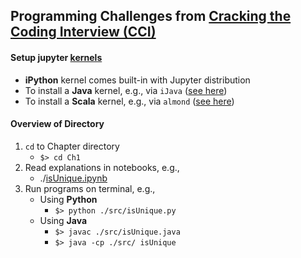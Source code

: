 ## Programming Challenges from [Cracking the Coding Interview (CCI)](http://www.crackingthecodinginterview.com/)

#### Setup jupyter [kernels](https://github.com/jupyter/jupyter/wiki/Jupyter-kernels)
- **iPython** kernel comes built-in with Jupyter distribution
- To install a **Java** kernel, e.g., via `iJava` ([see here](https://github.com/SpencerPark/IJava))
- To install a **Scala** kernel, e.g., via `almond` ([see here](https://github.com/almond-sh/almond))

#### Overview of Directory 
1. `cd` to Chapter directory
    - `$> cd Ch1`
2. Read explanations in notebooks, e.g.,  
    - ./[isUnique.ipynb](./notebooks/isUnique.ipynb)  
3. Run programs on terminal, e.g.,  
    - Using **Python**
      - `$> python ./src/isUnique.py`
    - Using **Java**
      - `$> javac ./src/isUnique.java`
      - `$> java -cp ./src/ isUnique`
      

